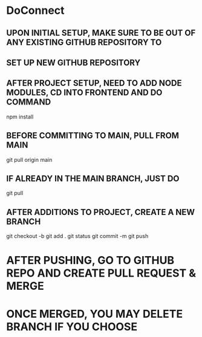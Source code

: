 # DoConnect

## UPON INITIAL SETUP, MAKE SURE TO BE OUT OF ANY EXISTING GITHUB REPOSITORY TO
## SET UP NEW GITHUB REPOSITORY

## AFTER PROJECT SETUP, NEED TO ADD NODE MODULES, CD INTO FRONTEND AND DO COMMAND
npm install

## BEFORE COMMITTING TO MAIN, PULL FROM MAIN
git pull origin main

## IF ALREADY IN THE MAIN BRANCH, JUST DO
git pull

## AFTER ADDITIONS TO PROJECT, CREATE A NEW BRANCH
git checkout -b <branchname>
git add .
git status
git commit -m <message>
git push


# AFTER PUSHING, GO TO GITHUB REPO AND CREATE PULL REQUEST & MERGE
# ONCE MERGED, YOU MAY DELETE BRANCH IF YOU CHOOSE


